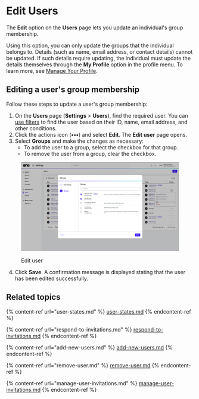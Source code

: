 # Edit Users

The **Edit** option on the **Users** page lets you update an individual's group membership.&#x20;

Using this option, you can only update the groups that the individual belongs to. Details (such as name, email address, or contact details) cannot be updated. If such details require updating, the individual must update the details themselves through the **My Profile** option in the profile menu. To learn more, see [Manage Your Profile](../../../marketplace-platform/getting-started/interface/manage-profile.md).&#x20;

## Editing a user's group membership

Follow these steps to update a user's group membership:

1. On the **Users** page (**Settings** > **Users**), find the required user. You can [use filters](../../../marketplace-platform/getting-started/interface/customize-the-data-grid.md#filter-data) to find the user based on their ID, name, email address, and other conditions.
2. Click the actions icon (**•••**) and select **Edit**. The **Edit user** page opens.
3. Select **Groups** and make the changes as necessary:
   * To add the user to a group, select the checkbox for that group.
   * To remove the user from a group, clear the checkbox.

<figure><img src="../../../.gitbook/assets/image (946).png" alt=""><figcaption><p>Edit user</p></figcaption></figure>

4. Click **Save**. A confirmation message is displayed stating that the user has been edited successfully.

## Related topics

{% content-ref url="user-states.md" %}
[user-states.md](user-states.md)
{% endcontent-ref %}

{% content-ref url="respond-to-invitations.md" %}
[respond-to-invitations.md](respond-to-invitations.md)
{% endcontent-ref %}

{% content-ref url="add-new-users.md" %}
[add-new-users.md](add-new-users.md)
{% endcontent-ref %}

{% content-ref url="remove-user.md" %}
[remove-user.md](remove-user.md)
{% endcontent-ref %}

{% content-ref url="manage-user-invitations.md" %}
[manage-user-invitations.md](manage-user-invitations.md)
{% endcontent-ref %}
